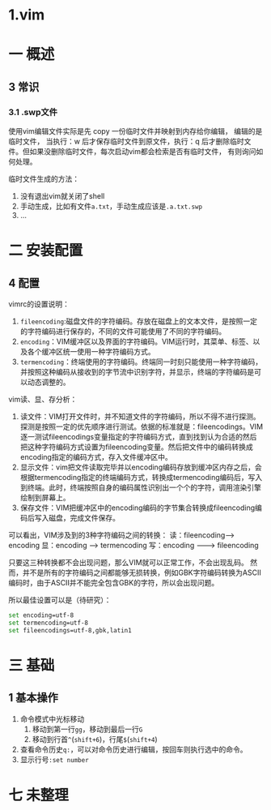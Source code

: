 # 1.vim
# 一 概述

## 3 常识
### 3.1 .swp文件
使用vim编辑文件实际是先 copy 一份临时文件并映射到内存给你编辑， 编辑的是临时文件， 当执行：w 后才保存临时文件到原文件，执行：q 后才删除临时文件。但如果没删除临时文件，每次启动vim都会检索是否有临时文件， 有则询问如何处理。

临时文件生成的方法：
1. 没有退出vim就关闭了shell
2. 手动生成，比如有文件`a.txt`，手动生成应该是`.a.txt.swp`
3. ...

# 二  安装配置
## 4 配置
vimrc的设置说明：
1. `fileencoding`:磁盘文件的字符编码。存放在磁盘上的文本文件，是按照一定的字符编码进行保存的，不同的文件可能使用了不同的字符编码。
1. `encoding`：VIM缓冲区以及界面的字符编码。VIM运行时，其菜单、标签、以及各个缓冲区统一使用一种字符编码方式。
1. `termencoding`：终端使用的字符编码。终端同一时刻只能使用一种字符编码，并按照这种编码从接收到的字节流中识别字符，并显示，终端的字符编码是可以动态调整的。

vim读、显、存分析：
1. 读文件：VIM打开文件时，并不知道文件的字符编码，所以不得不进行探测。探测是按照一定的优先顺序进行测试。依据的标准就是：fileencodings。VIM逐一测试fileencodings变量指定的字符编码方式，直到找到认为合适的然后把这种字符编码方式设置为fileencoding变量。然后把文件中的编码转换成encoding指定的编码方式，存入文件缓冲区中。
2. 显示文件：vim把文件读取完毕并以encoding编码存放到缓冲区内存之后，会根据termencoding指定的终端编码方式，转换成termencoding编码后，写入到终端。此时，终端按照自身的编码属性识别出一个个的字符，调用渲染引擎绘制到屏幕上。
3. 保存文件：VIM把缓冲区中的encoding编码的字节集合转换成fileencoding编码后写入磁盘，完成文件保存。

可以看出，VIM涉及到的3种字符编码之间的转换：
读：fileencoding—–> encoding
显：encoding ——> termencoding
写：encoding ——-> fileencoding

只要这三种转换都不会出现问题，那么VIM就可以正常工作，不会出现乱码。
然而，并不是所有的字符编码之间都能够无损转换，例如GBK字符编码转换为ASCII编码时，由于ASCII并不能完全包含GBK的字符，所以会出现问题。

所以最佳设置可以是（待研究）：
```bash
set encoding=utf-8
set termencoding=utf-8
set fileencodings=utf-8,gbk,latin1
```

# 三 基础
## 1 基本操作
1. 命令模式中光标移动
    1. 移动到第一行`gg`，移动到最后一行`G`
    2. 移动到行首`^`(`shift+6`)，行尾`$`(`shift+4`)
2. 查看命令历史`q:`，可以对命令历史进行编辑，按回车则执行选中的命令。
3. 显示行号`:set number`

# 七 未整理

